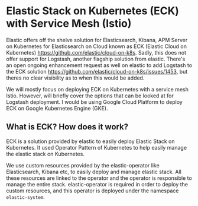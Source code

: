 # Elastic Stack on Kubernetes (ECK) with Service Mesh (Istio)

Elastic offers off the shelve solution for Elasticsearch, Kibana, APM Server on Kubernetes for Elasticsearch on Cloud known as ECK (Elastic Cloud on Kubernetes) https://github.com/elastic/cloud-on-k8s. Sadly, this does not offer support for Logstash, another flagship solution from elastic. There's an open ongoing enhancement request as well on elastic to add Logstash to the ECK solution https://github.com/elastic/cloud-on-k8s/issues/1453, but theres no clear visibility as to when this would be added.

We will mostly focus on deploying ECK on Kubernetes with a service mesh Istio. However, will briefly cover the options that can be looked at for Logstash deployment. I would be using Google Cloud Platform to deploy ECK on Google Kubernetes Engine (GKE).

## What is ECK? How does it work?

ECK is a solution provided by elastic to easily deploy Elastic Stack on Kubernetes. It used Operator Pattern of Kubernetes to help easily manage the elastic stack on Kubernetes.

We use custom resources provided by the elastic-operator like Elasticsearch, Kibana etc, to easily deploy and manage elastic stack. All these resources are linked to the operator and the operator is responsible to manage the entire stack. elastic-operator is required in order to deploy the custom resources, and this operator is deployed under the namespace `elastic-system`.